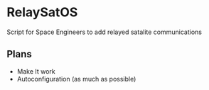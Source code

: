 # RelaySatOS

Script for Space Engineers to add relayed satalite communications

## Plans
* Make It work
* Autoconfiguration (as much as possible)
